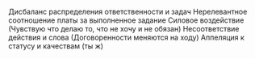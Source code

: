 Дисбаланс распределения ответственности и задач
Нерелевантное соотношение платы за выполненное задание
Силовое воздействие (Чувствую что делаю то, что не хочу и не обязан)
Несоответствие действия и слова (Договоренности меняются на ходу)
Аппеляция к статусу и качествам (ты ж)
 